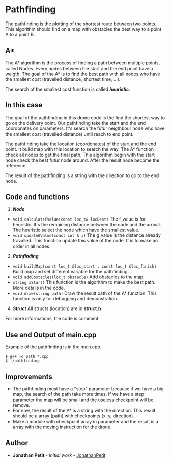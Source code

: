 # Pathfinding

The pathfinding is the plotting of the shortest route between two points. This algorithm should find on a map with obstacles the best way to a point A to a point B.

## A*

The A* algorithm is the process of finding a path between multiple points, called Nodes. Every nodes between the start and the end point have a weigth. The goal of the A* is to find the best path with all nodes who have the smallest cost (travelled distance, shortest time, ...).

The search of the smallest cost function is called ***heuristic***.

## In this case

The goal of the pathfinding in this drone code is the find the shortest way to go on the delivery point. Our pathfinding take the start and the end coordonates on parameters. It's search the futur neigthbour node who have the smallest cost (travelled distance) until reach to end point.

The pathfinding take the location (coordonates) of the start and the end point. It build map with this location to search the way. The A* function check all nodes to get the final path. This algorithm begin with the start node check the best futur node around. After the result node become the reference. 

The result of the pathfinding is a string with the direction to go to the end node.

## Code and functions
1. ***Node***
* `void calculateFValue(const loc_t& locDest)` The f_value is for heuristic. It's the remaining distance between the node and the arrival. The heuristic select the node which have the smallest value.
* `void updateGValue(const int & i)` The g_value is the distance already travalled. This function update this value of the node. It is to make an order in all nodes.

2. ***Pathfinding***
* `void buildMap(const loc_t &loc_start , const loc_t &loc_finish)` Build map and set different variable for the pathfinding.
* `void addObstacles(loc_t obstacle)` Add obstacles to the map.
* `string aStar()` This function is the algorithm to make the best path. More details in the code.
* `void draw(string path)` Draw the result path of the A* function. This function is only for debugging and demonstration.


4. ***Struct***
All structs (location) are in **struct.h**

For more informations, the code is comment.

## Use and Output of main.cpp

Example of the pathfinding is in the main.cpp.
```shell
$ g++ -o path *.cpp
$ ./pathfinding
```

## Improvements
* The pathfinding must have a "step" parameter because if we have a big map, the search of the path take more times. If we have a step parameter the map will be small and the useless checkpoint will be remove.
* For now, the result of the A* is a string with the direction. This result should be a array (path) with checkpoints (x, y, direction). 
* Make a module with checkpoint array in parameter and the result is a array with the moving instruction for the drone.

## Author
* **Jonathan Petit** - *Initial work* - [JonathanPetit](https://github.com/JonathanPetit)